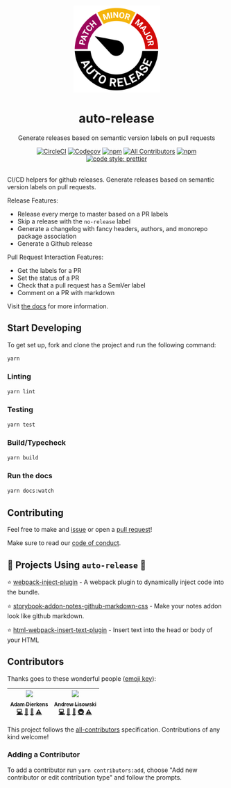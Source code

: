 <div align="center">
  <img width="200" height="200"
    src="./auto.gif">
  <h1>auto-release</h1>
  <p>Generate releases based on semantic version labels on pull requests</p>
</div>

<div align="center"><a href="https://circleci.com/gh/intuit/auto-release"><img src="https://img.shields.io/circleci/project/github/intuit/auto-release/master.svg?style=flat-square&logo=circleci" alt="CircleCI" /></a> <a href="https://codecov.io/gh/intuit/auto-release"><img src="https://img.shields.io/codecov/c/github/intuit/auto-release.svg?style=flat-square&logo=codecov" alt="Codecov" /></a> <a href="https://www.npmjs.com/package/auto-release-cli"><img src="https://img.shields.io/npm/v/auto-release-cli.svg?style=flat-square&logo=npm" alt="npm" /></a> <a href="#contributors"><img src="https://img.shields.io/badge/all_contributors-2-orange.svg?style=flat-square&logo=github" alt="All Contributors" /></a> <a href="https://www.npmjs.com/package/auto-release-cli"><img src="https://img.shields.io/npm/dt/auto-release-cli.svg?style=flat-square&logo=npm" alt="npm" /></a> <a href="https://github.com/prettier/prettier"><img src="https://img.shields.io/badge/code_style-prettier-ff69b4.svg?style=flat-square&logo=producthunt" alt="code style: prettier" /></a></div>

<br />

CI/CD helpers for github releases. Generate releases based on semantic version labels on pull requests.

Release Features:

- Release every merge to master based on a PR labels
- Skip a release with the `no-release` label
- Generate a changelog with fancy headers, authors, and monorepo package association
- Generate a Github release

Pull Request Interaction Features:

- Get the labels for a PR
- Set the status of a PR
- Check that a pull request has a SemVer label
- Comment on a PR with markdown

Visit [the docs](https://intuit.github.io/auto-release/) for more information.

## Start Developing

To get set up, fork and clone the project and run the following command:

```sh
yarn
```

### Linting

```sh
yarn lint
```

### Testing

```sh
yarn test
```

### Build/Typecheck

```sh
yarn build
```

### Run the docs

```sh
yarn docs:watch
```

## Contributing

Feel free to make and [issue](https://github.com/intuit/auto-release/issues) or open a [pull request](https://github.com/intuit/auto-release/pulls)!

Make sure to read our [code of conduct](./CODE_OF_CONDUCT.md).

## :rocket: Projects Using `auto-release` :rocket:

:star: [webpack-inject-plugin](https://github.com/adierkens/webpack-inject-plugin) - A webpack plugin to dynamically inject code into the bundle.

:star: [storybook-addon-notes-github-markdown-css](https://github.com/hipstersmoothie/github-markdown-css) - Make your notes addon look like github markdown.

:star: [html-webpack-insert-text-plugin](https://github.com/hipstersmoothie/html-webpack-insert-text-plugin) - Insert text into the head or body of your HTML

## Contributors

Thanks goes to these wonderful people ([emoji key](https://github.com/kentcdodds/all-contributors#emoji-key)):

<!-- ALL-CONTRIBUTORS-LIST:START - Do not remove or modify this section -->
<!-- prettier-ignore -->
| [<img src="https://avatars1.githubusercontent.com/u/13004162?v=4" width="100px;"/><br /><sub><b>Adam Dierkens</b></sub>](https://adamdierkens.com)<br />[💻](https://github.com/intuit/auto-release/commits?author=adierkens "Code") [📖](https://github.com/intuit/auto-release/commits?author=adierkens "Documentation") [🤔](#ideas-adierkens "Ideas, Planning, & Feedback") [⚠️](https://github.com/intuit/auto-release/commits?author=adierkens "Tests") | [<img src="https://avatars3.githubusercontent.com/u/1192452?v=4" width="100px;"/><br /><sub><b>Andrew Lisowski</b></sub>](http://hipstersmoothie.com)<br />[💻](https://github.com/intuit/auto-release/commits?author=hipstersmoothie "Code") [📖](https://github.com/intuit/auto-release/commits?author=hipstersmoothie "Documentation") [🤔](#ideas-hipstersmoothie "Ideas, Planning, & Feedback") [🚇](#infra-hipstersmoothie "Infrastructure (Hosting, Build-Tools, etc)") [⚠️](https://github.com/intuit/auto-release/commits?author=hipstersmoothie "Tests") |
| :-----------------------------------------------------------------------------------------------------------------------------------------------------------------------------------------------------------------------------------------------------------------------------------------------------------------------------------------------------------------------------------------------------------------------------------------------------------: | :----------------------------------------------------------------------------------------------------------------------------------------------------------------------------------------------------------------------------------------------------------------------------------------------------------------------------------------------------------------------------------------------------------------------------------------------------------------------------------------------------------------------------------------------------------------: |

<!-- ALL-CONTRIBUTORS-LIST:END -->

This project follows the [all-contributors](https://github.com/kentcdodds/all-contributors) specification. Contributions of any kind welcome!

### Adding a Contributor

To add a contributor run `yarn contributors:add`, choose "Add new contributor or edit contribution type" and follow the prompts.
